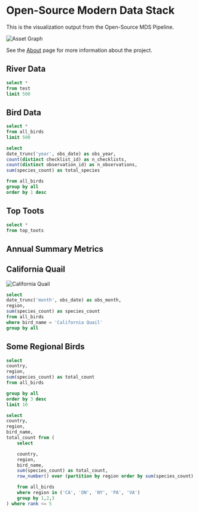 # Open-Source Modern Data Stack

This is the visualization output from the Open-Source MDS Pipeline.

![Asset Graph](/asset_graph.png)

See the [About](/about) page for more information about the project.

## River Data

```sql all_river
select *
from test
limit 500
```

## Bird Data

```sql all_birds
select *
from all_birds
limit 500
```

<DataTable data="{all_birds}" search="true" />

```sql count_birds
select
date_trunc('year', obs_date) as obs_year,
count(distinct checklist_id) as n_checklists,
count(distinct observation_id) as n_observations,
sum(species_count) as total_species

from all_birds
group by all
order by 1 desc
```

## Top Toots

```sql top_toots
select *
from top_toots
```

<BarChart
    data={top_toots}
    swapXY=true
    x=hashtag
    y=count
    xType=category
/>


## Annual Summary Metrics

<BigValue
    data={count_birds}
    value='n_checklists'
    title='# Checklists'
    sparkline='obs_year'
    maxWidth='14em'
/>


<BigValue
    data={count_birds}
    value='n_observations'
    title='# Observations'
    sparkline='obs_year'
    maxWidth='14em'
/>


<BigValue
    data={count_birds}
    value='total_species'
    title='# Total Species'
    sparkline='obs_year'
    maxWidth='14em'
/>

## California Quail

![California Quail](https://cdn.download.ams.birds.cornell.edu/api/v1/asset/562190741/900)

```sql quail
select
date_trunc('month', obs_date) as obs_month,
region,
sum(species_count) as species_count
from all_birds
where bird_name = 'California Quail'
group by all
```

<LineChart
    data={quail}
    x='obs_month'
    y='species_count'
    series='region'
/>



## Some Regional Birds

```sql top_states
select
country,
region,
sum(species_count) as total_count
from all_birds

group by all
order by 3 desc
limit 10
```

<BarChart
    data={top_states}
    swapXY=true
    x=country
    y=total_count
    series=region
    xType=category
    sort=false
/>

```sql regional_birds
select
country,
region,
bird_name,
total_count from (
    select

    country,
    region,
    bird_name,
    sum(species_count) as total_count,
    row_number() over (partition by region order by sum(species_count) desc) as rank

    from all_birds
    where region in ('CA', 'ON', 'NY', 'PA', 'VA')
    group by 1,2,3
) where rank <= 5

```
<BarChart
    data={regional_birds}
    swapXY=true
    x=region
    y=total_count
    series=bird_name
    xType=category
    sort=false
/>


